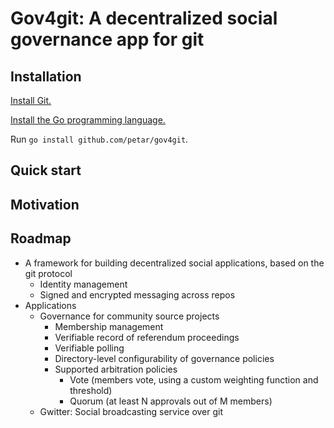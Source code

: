 # Gov4git: A decentralized social governance app for git

## Installation

[Install Git.](https://git-scm.com/book/en/v2/Getting-Started-Installing-Git)

[Install the Go programming language.](https://go.dev/doc/install)

Run `go install github.com/petar/gov4git`.

## Quick start

## Motivation

## Roadmap

- A framework for building decentralized social applications, based on the git protocol
  - Identity management
  - Signed and encrypted messaging across repos
- Applications
  - Governance for community source projects
    - Membership management
    - Verifiable record of referendum proceedings
    - Verifiable polling
    - Directory-level configurability of governance policies
    - Supported arbitration policies
      - Vote (members vote, using a custom weighting function and threshold)
      - Quorum (at least N approvals out of M members)
  - Gwitter: Social broadcasting service over git
